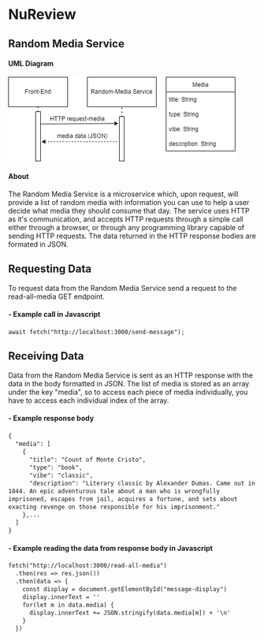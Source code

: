 # NuReview

## Random Media Service
#### UML Diagram
![UML Diagram - Random Media Service](https://github.com/philipscoderepo/NuReview/blob/main/service-uml.png?raw=true)

#### About
The Random Media Service is a microservice which, upon request, will provide a list of random media with information you can use to help a user decide what media they should consume that day. The service uses HTTP as it's communication, and accepts HTTP requests through a simple call either through a browser, or through any programming library capable of sending HTTP requests. The data returned in the HTTP response bodies are formated in JSON.

## Requesting Data 
To request data from the Random Media Service send a request to the read-all-media GET endpoint.

#### - Example call in Javascript
```
await fetch("http://localhost:3000/send-message");
```

## Receiving Data
Data from the Random Media Service is sent as an HTTP response with the data in the body formatted in JSON. The list of media is stored as an array under the key "media", so to access each piece of media individually, you have to access each individual index of the array. 

#### - Example response body
```
{ 
  "media": [
    {
      "title": "Count of Monte Cristo",
      "type": "book",
      "vibe": "classic",
      "description": "Literary classic by Alexander Dumas. Came out in 1844. An epic adventurous tale about a man who is wrongfully imprisoned, escapes from jail, acquires a fortune, and sets about exacting revenge on those responsible for his imprisonment."
    },...
  ]
}
```

#### - Example reading the data from response body in Javascript
```
fetch("http://localhost:3000/read-all-media")
  .then(res => res.json())
  .then(data => {
    const display = document.getElementById("message-display")
    display.innerText = ''
    for(let m in data.media) {
      display.innerText += JSON.stringify(data.media[m]) + '\n'
    }
  })
```
